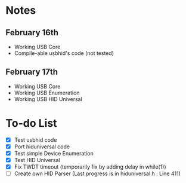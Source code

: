 # Notes

## February 16th
* Working USB Core
* Compile-able usbhid's code (not tested)

## February 17th
* Working USB Core
* Working USB Enumeration
* Working USB HID Universal

# To-do List 
- [x] Test usbhid code
- [x] Port hiduniversal code
- [x] Test simple Device Enumeration
- [x] Test HID Universal
- [x] Fix TWDT timeout (temporarily fix by adding delay in while(1))
- [ ] Create own HID Parser (Last progress is in hiduniversal.h : Line 411) 
